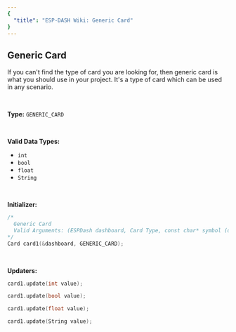 ```yaml
---
{
  "title": "ESP-DASH Wiki: Generic Card"
}
---
```

## Generic Card

If you can't find the type of card you are looking for, then generic card is what you should use in your project. It's a type of card which can be used in any scenario.

<br>

**Type:** 
`GENERIC_CARD`

<br>

**Valid Data Types:**
- `int`
- `bool`
- `float`
- `String`

<br>

**Initializer:**
```cpp
/* 
  Generic Card
  Valid Arguments: (ESPDash dashboard, Card Type, const char* symbol (optional) )
*/
Card card1(&dashboard, GENERIC_CARD);
```

<br>

**Updaters:**

```cpp
card1.update(int value);
```

```cpp
card1.update(bool value);
```

```cpp
card1.update(float value);
```

```cpp
card1.update(String value);
```